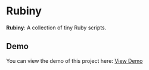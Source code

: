 # Rubiny

**Rubiny**: A collection of tiny Ruby scripts.

## Demo

You can view the demo of this project here: [View Demo](https://voqhai.github.io/Rubiny)
